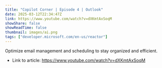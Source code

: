 ```yaml
---
title: "Copilot Corner | Episode 4 | Outlook"
date: 2025-03-12T22:34:47Z
link: https://www.youtube.com/watch?v=dXKmtAxSoqM
showShare: false
showReadTime: false
thumbnail: images/ai.png
tags: ["developer.microsoft.com/en-us/reactor"]
---
```

Optimize email management and scheduling to stay organized and efficient.

- Link to article: https://www.youtube.com/watch?v=dXKmtAxSoqM